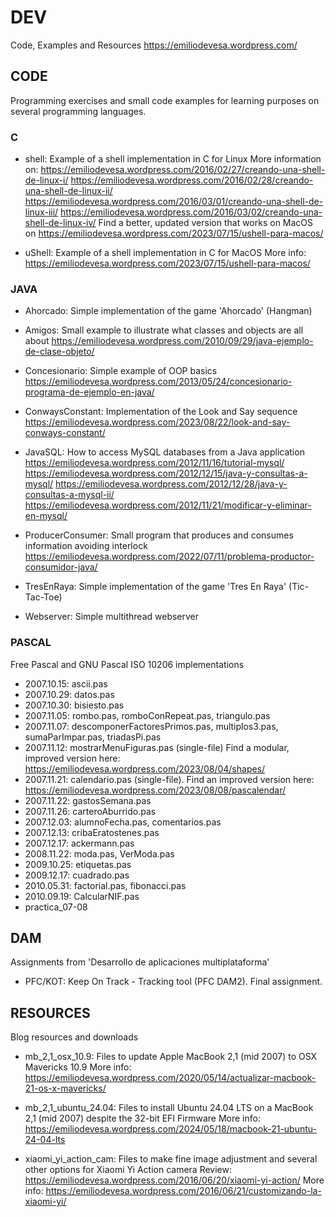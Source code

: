 # DEV

Code, Examples and Resources
https://emiliodevesa.wordpress.com/



## CODE

Programming exercises and small code examples for learning purposes on several programming languages.


### C

* shell: Example of a shell implementation in C for Linux
More information on:
https://emiliodevesa.wordpress.com/2016/02/27/creando-una-shell-de-linux-i/
https://emiliodevesa.wordpress.com/2016/02/28/creando-una-shell-de-linux-ii/
https://emiliodevesa.wordpress.com/2016/03/01/creando-una-shell-de-linux-iii/
https://emiliodevesa.wordpress.com/2016/03/02/creando-una-shell-de-linux-iv/
Find a better, updated version that works on MacOS on https://emiliodevesa.wordpress.com/2023/07/15/ushell-para-macos/

* uShell: Example of a shell implementation in C for MacOS
More info: https://emiliodevesa.wordpress.com/2023/07/15/ushell-para-macos/


### JAVA

* Ahorcado: Simple implementation of the game 'Ahorcado' (Hangman)

* Amigos: Small example to illustrate what classes and objects are all about
https://emiliodevesa.wordpress.com/2010/09/29/java-ejemplo-de-clase-objeto/

* Concesionario: Simple example of OOP basics
https://emiliodevesa.wordpress.com/2013/05/24/concesionario-programa-de-ejemplo-en-java/

* ConwaysConstant: Implementation of the Look and Say sequence
https://emiliodevesa.wordpress.com/2023/08/22/look-and-say-conways-constant/

* JavaSQL: How to access MySQL databases from a Java application
https://emiliodevesa.wordpress.com/2012/11/16/tutorial-mysql/
https://emiliodevesa.wordpress.com/2012/12/15/java-y-consultas-a-mysql/
https://emiliodevesa.wordpress.com/2012/12/28/java-y-consultas-a-mysql-ii/
https://emiliodevesa.wordpress.com/2012/11/21/modificar-y-eliminar-en-mysql/

* ProducerConsumer: Small program that produces and consumes information avoiding interlock
https://emiliodevesa.wordpress.com/2022/07/11/problema-productor-consumidor-java/

* TresEnRaya: Simple implementation of the game 'Tres En Raya' (Tic-Tac-Toe)

* Webserver: Simple multithread webserver


### PASCAL

Free Pascal and GNU Pascal ISO 10206 implementations

* 2007.10.15: ascii.pas
* 2007.10.29: datos.pas
* 2007.10.30: bisiesto.pas
* 2007.11.05: rombo.pas, romboConRepeat.pas, triangulo.pas
* 2007.11.07: descomponerFactoresPrimos.pas, multiplos3.pas, sumaParImpar.pas, triadasPi.pas
* 2007.11.12: mostrarMenuFiguras.pas (single-file) Find a modular, improved version here: https://emiliodevesa.wordpress.com/2023/08/04/shapes/
* 2007.11.21: calendario.pas (single-file). Find an improved version here: https://emiliodevesa.wordpress.com/2023/08/08/pascalendar/
* 2007.11.22: gastosSemana.pas
* 2007.11.26: carteroAburrido.pas
* 2007.12.03: alumnoFecha.pas, comentarios.pas
* 2007.12.13: cribaEratostenes.pas
* 2007.12.17: ackermann.pas
* 2008.11.22: moda.pas, VerModa.pas
* 2009.10.25: etiquetas.pas
* 2009.12.17: cuadrado.pas
* 2010.05.31: factorial.pas, fibonacci.pas
* 2010.09.19: CalcularNIF.pas
* practica_07-08



## DAM

Assignments from 'Desarrollo de aplicaciones multiplataforma'

* PFC/KOT: Keep On Track - Tracking tool (PFC DAM2). Final assignment.



## RESOURCES

Blog resources and downloads

* mb_2,1_osx_10.9: Files to update Apple MacBook 2,1 (mid 2007) to OSX Mavericks 10.9
More info: https://emiliodevesa.wordpress.com/2020/05/14/actualizar-macbook-21-os-x-mavericks/

* mb_2,1_ubuntu_24.04: Files to install Ubuntu 24.04 LTS on a MacBook 2,1 (mid 2007) despite the 32-bit EFI Firmware
More info: https://emiliodevesa.wordpress.com/2024/05/18/macbook-21-ubuntu-24-04-lts

* xiaomi_yi_action_cam: Files to make fine image adjustment and several other options for Xiaomi Yi Action camera
Review: https://emiliodevesa.wordpress.com/2016/06/20/xiaomi-yi-action/
More info: https://emiliodevesa.wordpress.com/2016/06/21/customizando-la-xiaomi-yi/
